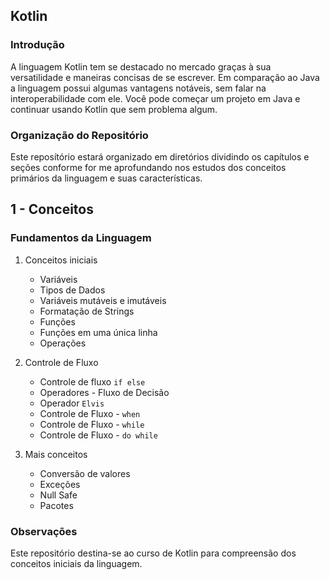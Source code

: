 ## Kotlin
 
### Introdução
A linguagem Kotlin tem se destacado no mercado graças à sua versatilidade e maneiras concisas de se escrever. Em comparação ao Java a linguagem possui algumas vantagens notáveis, sem falar na interoperabilidade com ele. Você pode começar um projeto em Java e continuar usando Kotlin que sem problema algum. 

### Organização do Repositório 
Este reposítório estará organizado em diretórios dividindo os capítulos e seções conforme for me aprofundando nos estudos dos conceitos primários da linguagem e suas características.

## 1 - Conceitos
### Fundamentos da Linguagem  

1. Conceitos iniciais
	* Variáveis 
	* Tipos de Dados
	* Variáveis mutáveis e imutáveis 
	* Formatação de Strings
	* Funções 
	* Funções em uma única linha 
	* Operações       

2. Controle de Fluxo
	* Controle de fluxo `if else`
	* Operadores - Fluxo de Decisão
	* Operador `Elvis`
	* Controle de Fluxo - `when`
	* Controle de Fluxo - `while`
	* Controle de Fluxo - `do while`

3. Mais conceitos 
	* Conversão de valores 	
	* Exceções 
	* Null Safe
	* Pacotes 


### Observações 
Este repositório destina-se ao curso de Kotlin para compreensão dos conceitos iniciais da linguagem. 


